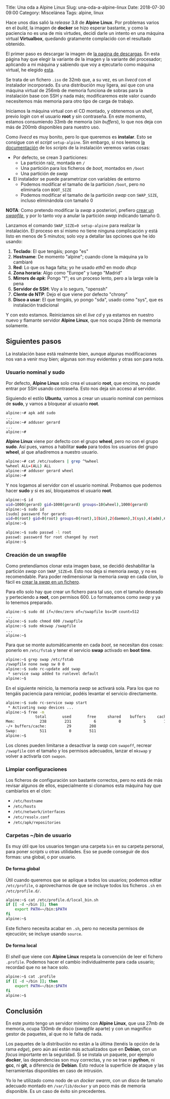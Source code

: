 Title: Una oda a Alpine Linux
Slug: una-oda-a-alpine-linux
Date: 2018-07-30 09:00
Category: Miscelánea
Tags: alpine, linux



Hace unos días salió la *release* 3.8 de **Alpine Linux**. Por problemas varios en el *build*, la imagen de **docker** se hizo esperar bastante, y como la paciencia no es una de mis virtudes, decidí darle un intento en una máquina virtual **Virtualbox**, quedando gratamente complacido con el resultado obtenido.

El primer paso es descargar la imagen de [la pagina de descargas](https://alpinelinux.org/downloads/). En esta página hay que elegir la variante de la imagen y la variante del procesador; aplicando a mi máquina y sabiendo que voy a ejecutarlo como máquina virtual, he elegido [esta](http://dl-cdn.alpinelinux.org/alpine/v3.8/releases/x86_64/alpine-virt-3.8.0-x86_64.iso).

Se trata de un fichero `.iso` de 32mb que, a su vez, es un *livecd* con el instalador incorporado. Es una distribución muy ligera, así que con una máquina virtual de 256mb de memoria funciona de sobras para la instalación base con SSH y nada más; modificaremos este valor cuando necesitemos más memoria para otro tipo de carga de trabajo.

Iniciamos la máquina virtual con el CD montado, y obtenemos un *shell*, previo *login* con el usuario **root** y sin contraseña. En este momento, estamos consumiendo 33mb de memoria (sin *buffers*), lo que nos deja con más de 200mb disponibles para nuestro uso.

Como *livecd* es muy bonito, pero lo que queremos es **instalar**. Esto se consigue con el *script* `setup-alpine`. Sin embargo, si nos leemos [la documentación](https://wiki.alpinelinux.org/wiki/Alpine_setup_scripts#setup-disk) de los *scripts* de la instalación veremos varias cosas:

* Por defecto, se crean 3 particiones:
    * La partición raíz, montada en `/`
    * Una partición para los ficheros de *boot*, montados en `/boot`
    * Una partición de *swap*
* El instalador se puede parametrizar con variables de entorno
    * Podemos modificar el tamaño de la particion `/boot`, pero no eliminarla con `BOOT_SIZE`
    * Podemos modificar el tamaño de la partición *swap* con `SWAP_SIZE`, incluso eliminándola con tamaño 0

**NOTA**: Como pretendo modificar la *swap* a posteriori, prefiero [crear un *swapfile*]({filename}/articles/ampliando-la-memoria-swap-mediante-swapfiles.md), y por lo tanto voy a anular la partición *swap* indicando tamaño 0.

Lanzamos el comando `SWAP_SIZE=0 setup-alpine` para realizar la instalación. El proceso en sí mismo no tiene ninguna complicación y está listo en menos de 5 minutos; solo voy a detallar las opciones que he ido usando:

1. **Teclado**: El que tengáis; pongo "es"
2. **Hostname**: De momento "alpine"; cuando clone la máquina ya lo cambiaré
3. **Red**: Lo que os haga falta; yo he usado *eth0* en modo *dhcp*
4. **Zona horaria**: Algo como "Europe" y luego "Madrid"
5. **Mirrors de _apk_**: Pongo "f"; es un proceso lento, pero a la larga vale la pena
6. **Servidor de SSH**: Voy a lo seguro, "openssh"
7. **Clente de NTP**: Dejo el que viene por defecto "chrony"
8. **Disco a usar**: El que tengáis, yo pongo "sda", usado como "sys", que es instalación tradicional

Y con esto estamos. Reiniciamos sin el *live cd* y ya estamos en nuestro nuevo y flamante servidor **Alpine Linux**, que nos ocupa 26mb de memoria solamente.

## Siguientes pasos

La instalación base está realmente bien, aunque algunas modificaciones nos van a venir muy bien; algunas son muy evidentes y otras son para nota.

### Usuario nominal y sudo

Por defecto, **Alpine Linux** solo crea el usuario **root**, que encima, no puede entrar por SSH usando contraseña. Esto nos deja sin acceso al servidor.

Siguiendo el estilo **Ubuntu**, vamos a crear un usuario nominal con permisos de **sudo**, y vamos a bloquear al usuario **root**.

```bash
alpine:~# apk add sudo
...
alpine:~# adduser gerard
...
alpine:~#
```

**Alpine Linux** viene por defecto con el grupo **wheel**, pero no con el grupo **sudo**. Así pues, vamos a habilitar **sudo** para todos los usuarios del grupo **wheel**, al que añadiremos a nuestro usuario.

```bash
alpine:~# cat /etc/sudoers | grep ^%wheel
%wheel ALL=(ALL) ALL
alpine:~# adduser gerard wheel
alpine:~#
```

Y nos logamos al servidor con el usuario nominal. Probamos que podemos hacer **sudo** y si es así, bloqueamos el usuario **root**.

```bash
alpine:~$ id
uid=1000(gerard) gid=1000(gerard) groups=10(wheel),1000(gerard)
alpine:~$ sudo id
[sudo] password for gerard:
uid=0(root) gid=0(root) groups=0(root),1(bin),2(daemon),3(sys),4(adm),6(disk),10(wheel),11(floppy),20(dialout),26(tape),27(video)
alpine:~$
```

```bash
alpine:~$ sudo passwd -l root
passwd: password for root changed by root
alpine:~$
```

### Creación de un swapfile

Como pretendíamos clonar esta imagen base, se decidió deshabilitar la partición *swap* con `SWAP_SIZE=0`. Esto nos deja si memoria *swap*, y no es recomendable. Para poder redimensionar la memoria *swap* en cada clon, lo fácil es [crear la *swap* en un fichero]({filename}/articles/ampliando-la-memoria-swap-mediante-swapfiles.md).

Para ello solo hay que crear un fichero para tal uso, con el tamaño deseado y perteciendo a **root**, con permisos 600. Lo formateamos como *swap* y ya lo tenemos preparado.

```bash
alpine:~$ sudo dd if=/dev/zero of=/swapfile bs=1M count=512
...
alpine:~$ sudo chmod 600 /swapfile
alpine:~$ sudo mkswap /swapfile
...
alpine:~$
```

Para que se monte automáticamente en cada *boot*, se necesitan dos cosas: ponerlo en `/etc/fstab` y tener el servicio **swap** activado en **boot time**.

```bash
alpine:~$ grep swap /etc/fstab
/swapfile none swap sw 0 0
alpine:~$ sudo rc-update add swap
 * service swap added to runlevel default
alpine:~$
```

En el siguiente reinicio, la memoria *swap* se activará sola. Para los que no tengáis paciencia para reiniciar, podéis levantar el servicio directamente.

```bash
alpine:~$ sudo rc-service swap start
 * Activating swap devices ...                                                                                           [ ok ]
alpine:~$ free -m
             total       used       free     shared    buffers     cached
Mem:           238        231          6          0          5        196
-/+ buffers/cache:         29        208
Swap:          511          0        511
alpine:~$
```

Los clones pueden limitarse a desactivar la *swap* con `swapoff`, recrear `/swapfile` con el tamaño y los permisos adecuados, lanzar el `mkswap` y volver a activarla con `swapon`.

### Limpiar configuraciones

Los ficheros de configuración son bastante correctos, pero no está de más revisar algunos de ellos, especialmente si clonamos esta máquina hay que cambiarlos en el clon:

* `/etc/hostname`
* `/etc/hosts`
* `/etc/network/interfaces`
* `/etc/resolv.conf`
* `/etc/apk/repositories`

### Carpetas ~/bin de usuario

Es muy útil que los usuarios tengan una carpeta `bin` en su carpeta personal, para poner *scripts* u otras utilidades. Eso se puede conseguir de dos formas: una global, o por usuario.

#### De forma global

Útil cuando queremos que se aplique a todos los usuarios; podemos editar `/etc/profile`, o aprovecharnos de que se incluye todos los ficheros `.sh` en `/etc/profile.d/`.

```bash
alpine:~$ cat /etc/profile.d/local_bin.sh
if [[ -d ~/bin ]]; then
    export PATH=~/bin:$PATH
fi
alpine:~$
```

Este fichero necesita acabar en `.sh`, pero no necesita permisos de ejecución; se incluye usando `source`.

#### De forma local

El *shell* que viene con **Alpine Linux** respeta la convención de leer el fichero `.profile`. Podemos hacer el cambio individualmente para cada usuario; recordad que no se hace solo.

```bash
alpine:~$ cat .profile
if [[ -d ~/bin ]]; then
    export PATH=~/bin:$PATH
fi
alpine:~$
```

## Conclusión

En este punto tengo un servidor mínimo con **Alpine Linux**, que usa 27mb de memoria, ocupa 130mb de disco (*swapfile* aparte) y con un magnífico gestor de paquetes, al que no le falta de nada.

Los paquetes de la distribución no están a la última (tenéis la opción de la rama *edge*), pero aún así están más actualizados que en **Debian**, con un *focus* importante en la seguridad. Si se instala un paquete, por ejemplo **docker**, las dependencias son muy correctas, y no se trae ni **python**, ni **gcc**, ni **git**, a diferencia de **Debian**. Esto reduce la superficie de ataque y las herramientas disponibles en caso de intrusión.

Yo lo he utilizado como nodo de un *docker swarm*, con un disco de tamaño adecuado montado en `/var/lib/docker` y un poco más de memoria disponible. Es un caso de éxito sin precedentes.

